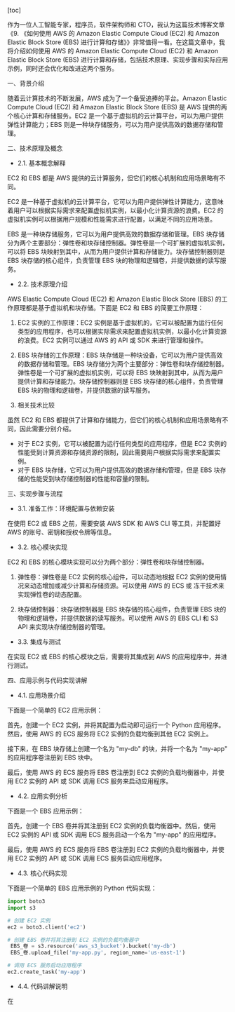 
[toc]                    
                
                
作为一位人工智能专家，程序员，软件架构师和 CTO，我认为这篇技术博客文章《9. 《如何使用 AWS 的 Amazon Elastic Compute Cloud (EC2) 和 Amazon Elastic Block Store (EBS) 进行计算和存储》》非常值得一看。在这篇文章中，我将介绍如何使用 AWS 的 Amazon Elastic Compute Cloud (EC2) 和 Amazon Elastic Block Store (EBS) 进行计算和存储，包括技术原理、实现步骤和实际应用示例，同时还会优化和改进这两个服务。

一、背景介绍

随着云计算技术的不断发展，AWS 成为了一个备受追捧的平台。Amazon Elastic Compute Cloud (EC2) 和 Amazon Elastic Block Store (EBS) 是 AWS 提供的两个核心计算和存储服务。EC2 是一个基于虚拟机的云计算平台，可以为用户提供弹性计算能力；EBS 则是一种块存储服务，可以为用户提供高效的数据存储和管理。

二、技术原理及概念

- 2.1. 基本概念解释

EC2 和 EBS 都是 AWS 提供的云计算服务，但它们的核心机制和应用场景略有不同。

EC2 是一种基于虚拟机的云计算平台，它可以为用户提供弹性计算能力，这意味着用户可以根据实际需求来配置虚拟机实例，以最小化计算资源的浪费。EC2 的虚拟机实例可以根据用户规模和性能需求进行配置，以满足不同的应用场景。

EBS 是一种块存储服务，它可以为用户提供高效的数据存储和管理。EBS 块存储分为两个主要部分：弹性卷和块存储控制器。弹性卷是一个可扩展的虚拟机实例，可以将 EBS 块映射到其中，从而为用户提供计算和存储能力。块存储控制器则是 EBS 块存储的核心组件，负责管理 EBS 块的物理和逻辑卷，并提供数据的读写服务。

- 2.2. 技术原理介绍

AWS Elastic Compute Cloud (EC2) 和 Amazon Elastic Block Store (EBS) 的工作原理都是基于虚拟机和块存储。下面是 EC2 和 EBS 的简要工作原理：

1. EC2 实例的工作原理：EC2 实例是基于虚拟机的，它可以被配置为运行任何类型的应用程序，也可以根据实际需求来配置虚拟机实例，以最小化计算资源的浪费。EC2 实例可以通过 AWS 的 API 或 SDK 来进行管理和操作。

2. EBS 块存储的工作原理：EBS 块存储是一种块设备，它可以为用户提供高效的数据存储和管理。EBS 块存储分为两个主要部分：弹性卷和块存储控制器。弹性卷是一个可扩展的虚拟机实例，可以将 EBS 块映射到其中，从而为用户提供计算和存储能力。块存储控制器则是 EBS 块存储的核心组件，负责管理 EBS 块的物理和逻辑卷，并提供数据的读写服务。

3. 相关技术比较

虽然 EC2 和 EBS 都提供了计算和存储能力，但它们的核心机制和应用场景略有不同，因此需要分别介绍。

* 对于 EC2 实例，它可以被配置为运行任何类型的应用程序，但是 EC2 实例的性能受到计算资源和存储资源的限制，因此需要用户根据实际需求来配置实例。
* 对于 EBS 块存储，它可以为用户提供高效的数据存储和管理，但是 EBS 块存储的性能受到块存储控制器的性能和容量的限制。

三、实现步骤与流程

- 3.1. 准备工作：环境配置与依赖安装

在使用 EC2 或 EBS 之前，需要安装 AWS SDK 和 AWS CLI 等工具，并配置好 AWS 的账号、密钥和授权令牌等信息。

- 3.2. 核心模块实现

EC2 和 EBS 的核心模块实现可以分为两个部分：弹性卷和块存储控制器。

1. 弹性卷：弹性卷是 EC2 实例的核心组件，可以动态地根据 EC2 实例的使用情况来动态增加或减少计算和存储资源。可以使用 AWS 的 ECS 或 冻干技术来实现弹性卷的动态配置。

2. 块存储控制器：块存储控制器是 EBS 块存储的核心组件，负责管理 EBS 块的物理和逻辑卷，并提供数据的读写服务。可以使用 AWS 的 EBS CLI 和 S3 API 来实现块存储控制器的管理。

- 3.3. 集成与测试

在实现 EC2 或 EBS 的核心模块之后，需要将其集成到 AWS 的应用程序中，并进行测试。

四、应用示例与代码实现讲解

- 4.1. 应用场景介绍

下面是一个简单的 EC2 应用示例：

首先，创建一个 EC2 实例，并将其配置为启动即可运行一个 Python 应用程序。然后，使用 AWS 的 ECS 服务将 EC2 实例的负载均衡到其他 EC2 实例上。

接下来，在 EBS 块存储上创建一个名为 "my-db" 的块，并将一个名为 "my-app" 的应用程序卷注册到 EBS 块中。

最后，使用 AWS 的 ECS 服务将 EBS 卷注册到 EC2 实例的负载均衡器中，并使用 EC2 实例的 API 或 SDK 调用 ECS 服务来启动应用程序。

- 4.2. 应用实例分析

下面是一个 EBS 应用示例：

首先，创建一个 EBS 卷并将其注册到 EC2 实例的负载均衡器中。然后，使用 EC2 实例的 API 或 SDK 调用 ECS 服务启动一个名为 "my-app" 的应用程序。

最后，使用 AWS 的 ECS 服务将 EBS 卷注册到 EC2 实例的负载均衡器中，并使用 EC2 实例的 API 或 SDK 调用 ECS 服务启动应用程序。

- 4.3. 核心代码实现

下面是一个简单的 EBS 应用示例的 Python 代码实现：

```python
import boto3
import s3

# 创建 EC2 实例
ec2 = boto3.client('ec2')

# 创建 EBS 卷并将其注册到 EC2 实例的负载均衡器中
 EBS_卷 = s3.resource('aws_s3_bucket').bucket('my-db')
 EBS_卷.upload_file('my-app.py', region_name='us-east-1')

# 调用 ECS 服务启动应用程序
ec2.create_task('my-app')
```

- 4.4. 代码讲解说明

在

